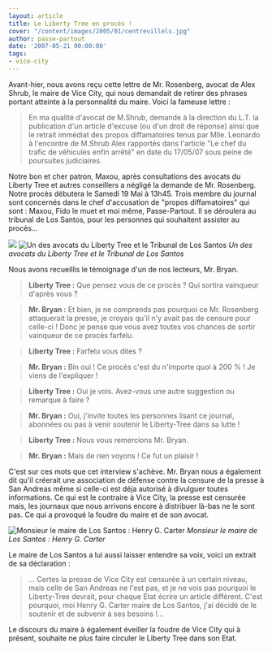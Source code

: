 ```yaml
---
layout: article
title: Le Liberty Tree en procès !
cover: "/content/images/2005/01/centrevillels.jpg"
author: passe-partout
date: '2007-05-21 00:00:00'
tags:
- vice-city
---
```


Avant-hier, nous avons reçu cette lettre de Mr. Rosenberg, avocat de Alex Shrub, le maire de Vice City, qui nous demandait de retirer des phrases portant atteinte à la personnalité du maire. Voici la fameuse lettre :

> En ma qualité d'avocat de M.Shrub, demande à la direction du L.T. la publication d'un article d'excuse (ou d'un droit de réponse) ainsi que le retrait immédiat des propos diffamatoires tenus par Mlle. Leonardo à l'encontre de M.Shrub Alex rapportés dans l'article "Le chef du trafic de véhicules enfin arrêté" en date du 17/05/07 sous peine de poursuites judiciaires.

Notre bon et cher patron, Maxou, après consultations des avocats du Liberty Tree et autres conseillers a négligé la demande de Mr. Rosenberg. Notre procès débutera le Samedi 19 Mai à 13h45. Trois membre du journal sont concernés dans le chef d'accusation de "propos diffamatoires" qui sont : Maxou, Fido le muet et moi même, Passe-Partout. Il se déroulera au tribunal de Los Santos, pour les personnes qui souhaitent assister au procès...

![](/content/images/2005/01/hanrygcarter.jpg)
![Un des avocats du Liberty Tree et le Tribunal de Los Santos](/content/images/2005/01/tribunalLA.jpg)
_Un des avocats du Liberty Tree et le Tribunal de Los Santos_

Nous avons recueillis le témoignage d'un de nos lecteurs, Mr. Bryan.

> **Liberty Tree :** Que pensez vous de ce procès ? Qui sortira vainqueur d'après vous ?

> **Mr. Bryan :** Et bien, je ne comprends pas pourquoi ce Mr. Rosenberg attaquerait la presse, je croyais qu'il n'y avait pas de censure pour celle-ci ! Donc je pense que vous avez toutes vos chances de sortir vainqueur de ce procès farfelu.

> **Liberty Tree :** Farfelu vous dites ?

> **Mr. Bryan :** Bin oui ! Ce procès c'est du n'importe quoi à 200 % ! Je viens de l'expliquer !

> **Liberty Tree :** Oui je vois. Avez-vous une autre suggestion ou remarque à faire ?

> **Mr. Bryan :** Oui, j'invite toutes les personnes lisant ce journal, abonnées ou pas à venir soutenir le Liberty-Tree dans sa lutte !

> **Liberty Tree :** Nous vous remercions Mr. Bryan.

> **Mr. Bryan :** Mais de rien voyons ! Ce fut un plaisir !

C'est sur ces mots que cet interview s'achève. Mr. Bryan nous a également dit qu'il créerait une association de défense contre la censure de la presse à San Andreas même si celle-ci est déja autorisé à divulguer toutes informations. Ce qui est le contraire à Vice City, la presse est censurée mais, les journaux que nous arrivons encore à distribuer là-bas ne le sont pas. Ce qui a provoqué la foudre du maire et de son avocat.

![Monsieur le maire de Los Santos : Henry G. Carter](/content/images/2005/01/henrygcarter.jpg)
_Monsieur le maire de Los Santos : Henry G. Carter_

Le maire de Los Santos a lui aussi laisser entendre sa voix, voici un extrait de sa déclaration :

> ... Certes la presse de Vice City est censurée à un certain niveau, mais celle de San Andreas ne l'est pas, et je ne vois pas pourquoi le Liberty-Tree devrait, pour chaque Etat écrire un article différent. C'est pourquoi, moi Henry G. Carter maire de Los Santos, j'ai décidé de le soutenir et de subvenir à ses besoins !...

Le discours du maire à également éveiller la foudre de Vice City qui à présent, souhaite ne plus faire circuler le Liberty Tree dans son Etat.